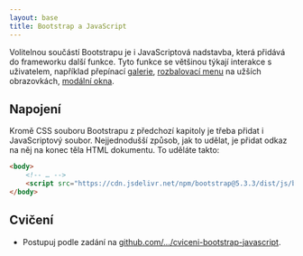 ```yaml
---
layout: base
title: Bootstrap a JavaScript
---
```


Volitelnou součástí Bootstrapu je i JavaScriptová nadstavba, která přidává do frameworku další funkce. Tyto funkce se většinou týkají interakce s uživatelem, například přepínací [galerie](https://getbootstrap.com/docs/5.3/components/carousel/), [rozbalovací menu](https://getbootstrap.com/docs/5.3/components/navbar/) na užších obrazovkách, [modální okna](https://getbootstrap.com/docs/5.3/components/modal/).

## Napojení

Kromě CSS souboru Bootstrapu z předchozí kapitoly je třeba přidat i JavaScriptový soubor. Nejjednodušší způsob, jak to udělat, je přidat odkaz na něj na konec těla HTML dokumentu. To uděláte takto:

```html
<body>
	<!-- … -->
	<script src="https://cdn.jsdelivr.net/npm/bootstrap@5.3.3/dist/js/bootstrap.bundle.min.js"></script>
</body>
```

## Cvičení

- Postupuj podle zadání na [github.com/…/cviceni-bootstrap-javascript](https://github.com/Czechitas-podklady-WEB/cviceni-bootstrap-javascript).
